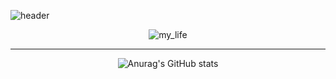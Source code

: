 ![header](https://capsule-render.vercel.app/api?type=wave&color=auto&height=300&section=header&text=Kyungmin%20Park&fontSize=90)

<div align="center">
  
![my_life](https://user-images.githubusercontent.com/107606526/174227149-69148e66-0c42-4c5c-afa8-5926ef1e9ac0.JPG)
  
---
  
![Anurag's GitHub stats](https://github-readme-stats.vercel.app/api?username=koougen&show_icons=true&theme=dark)
</div>


<!---
koougen/koougen is a ✨ special ✨ repository because its `README.md` (this file) appears on your GitHub profile.
You can click the Preview link to take a look at your changes.
--->
